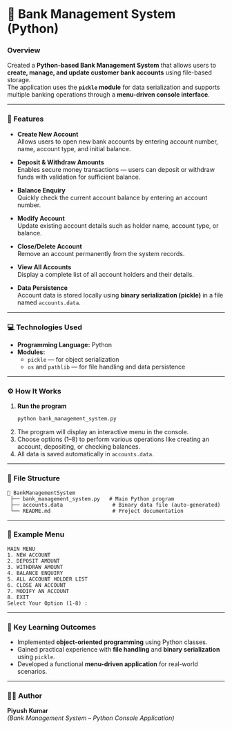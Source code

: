 # 🏦 Bank Management System (Python)

### Overview  
Created a **Python-based Bank Management System** that allows users to **create, manage, and update customer bank accounts** using file-based storage.  
The application uses the **`pickle` module** for data serialization and supports multiple banking operations through a **menu-driven console interface**.

---

### 🔧 Features  

- **Create New Account**  
  Allows users to open new bank accounts by entering account number, name, account type, and initial balance.  

- **Deposit & Withdraw Amounts**  
  Enables secure money transactions — users can deposit or withdraw funds with validation for sufficient balance.  

- **Balance Enquiry**  
  Quickly check the current account balance by entering an account number.  

- **Modify Account**  
  Update existing account details such as holder name, account type, or balance.  

- **Close/Delete Account**  
  Remove an account permanently from the system records.  

- **View All Accounts**  
  Display a complete list of all account holders and their details.  

- **Data Persistence**  
  Account data is stored locally using **binary serialization (pickle)** in a file named `accounts.data`.  

---

### 💻 Technologies Used  
- **Programming Language:** Python  
- **Modules:**  
  - `pickle` — for object serialization  
  - `os` and `pathlib` — for file handling and data persistence  

---

### ⚙️ How It Works  

1. **Run the program**  
   ```bash
   python bank_management_system.py
   ```
2. The program will display an interactive menu in the console.  
3. Choose options (1–8) to perform various operations like creating an account, depositing, or checking balances.  
4. All data is saved automatically in `accounts.data`.  

---

### 📁 File Structure  

```
📂 BankManagementSystem
 ├── bank_management_system.py   # Main Python program
 ├── accounts.data                # Binary data file (auto-generated)
 └── README.md                    # Project documentation
```

---

### 🧩 Example Menu  

```
MAIN MENU
1. NEW ACCOUNT
2. DEPOSIT AMOUNT
3. WITHDRAW AMOUNT
4. BALANCE ENQUIRY
5. ALL ACCOUNT HOLDER LIST
6. CLOSE AN ACCOUNT
7. MODIFY AN ACCOUNT
8. EXIT
Select Your Option (1-8) :
```

---

### 🏁 Key Learning Outcomes  

- Implemented **object-oriented programming** using Python classes.  
- Gained practical experience with **file handling** and **binary serialization** using `pickle`.  
- Developed a functional **menu-driven application** for real-world scenarios.  

---

### 👨‍💻 Author  
**Piyush Kumar**  
*(Bank Management System – Python Console Application)*  
